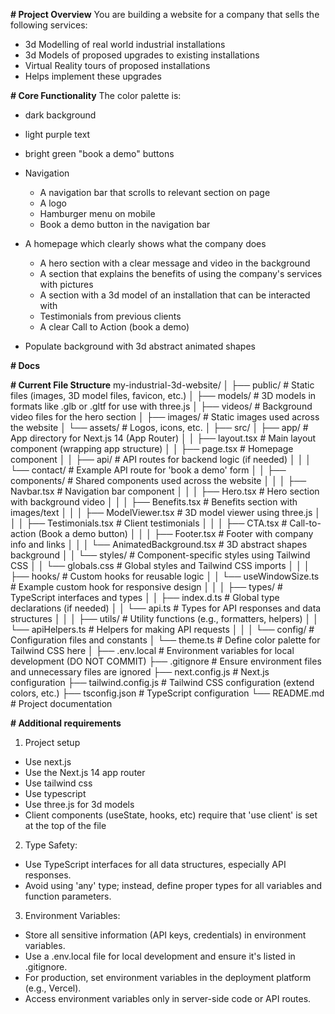 **# Project Overview**
You are building a website for a company that sells the following services:
- 3d Modelling of real world industrial installations
- 3d Models of proposed upgrades to existing installations
- Virtual Reality tours of proposed installations
- Helps implement these upgrades

**# Core Functionality**
The color palette is:
- dark background
- light purple text
- bright green "book a demo" buttons

- Navigation
    - A navigation bar that scrolls to relevant section on page
    - A logo
    - Hamburger menu on mobile
    - Book a demo button in the navigation bar

- A homepage which clearly shows what the company does
    - A hero section with a clear message and video in the background
    - A section that explains the benefits of using the company's services with pictures
    - A section with a 3d model of an installation that can be interacted with
    - Testimonials from previous clients
    - A clear Call to Action (book a demo)

- Populate background with 3d abstract animated shapes

**# Docs**


**# Current File Structure**
my-industrial-3d-website/
│
├── public/                  # Static files (images, 3D model files, favicon, etc.)
│   ├── models/              # 3D models in formats like .glb or .gltf for use with three.js
│   ├── videos/              # Background video files for the hero section
│   ├── images/              # Static images used across the website
│   └── assets/              # Logos, icons, etc.
│
├── src/
│   ├── app/                 # App directory for Next.js 14 (App Router)
│   │   ├── layout.tsx       # Main layout component (wrapping app structure)
│   │   ├── page.tsx         # Homepage component
│   │   ├── api/             # API routes for backend logic (if needed)
│   │   │   └── contact/     # Example API route for 'book a demo' form
│   │   ├── components/      # Shared components used across the website
│   │   │   ├── Navbar.tsx   # Navigation bar component
│   │   │   ├── Hero.tsx     # Hero section with background video
│   │   │   ├── Benefits.tsx # Benefits section with images/text
│   │   │   ├── ModelViewer.tsx # 3D model viewer using three.js
│   │   │   ├── Testimonials.tsx # Client testimonials
│   │   │   ├── CTA.tsx      # Call-to-action (Book a demo button)
│   │   │   ├── Footer.tsx   # Footer with company info and links
│   │   │   └── AnimatedBackground.tsx # 3D abstract shapes background
│   │   └── styles/          # Component-specific styles using Tailwind CSS
│   │       └── globals.css  # Global styles and Tailwind CSS imports
│   │
│   ├── hooks/               # Custom hooks for reusable logic
│   │   └── useWindowSize.ts # Example custom hook for responsive design
│   │
│   ├── types/               # TypeScript interfaces and types
│   │   ├── index.d.ts       # Global type declarations (if needed)
│   │   └── api.ts           # Types for API responses and data structures
│   │
│   ├── utils/               # Utility functions (e.g., formatters, helpers)
│   │   └── apiHelpers.ts    # Helpers for making API requests
│   │
│   └── config/              # Configuration files and constants
│       └── theme.ts         # Define color palette for Tailwind CSS here
│
├── .env.local               # Environment variables for local development (DO NOT COMMIT)
├── .gitignore               # Ensure environment files and unnecessary files are ignored
├── next.config.js           # Next.js configuration
├── tailwind.config.js       # Tailwind CSS configuration (extend colors, etc.)
├── tsconfig.json            # TypeScript configuration
└── README.md                # Project documentation


**# Additional requirements**
1. Project setup
- Use next.js
- Use the Next.js 14 app router
- Use tailwind css
- Use typescript
- Use three.js for 3d models
- Client components (useState, hooks, etc) require that 'use client' is set at the top of the file

2. Type Safety:
 - Use TypeScript interfaces for all data structures, especially API responses.
 - Avoid using 'any' type; instead, define proper types for all variables and function parameters.
 
3. Environment Variables:
- Store all sensitive information (API keys, credentials) in environment variables.
- Use a .env.local file for local development and ensure it's listed in .gitignore.
- For production, set environment variables in the deployment platform (e.g., Vercel).
- Access environment variables only in server-side code or API routes.

